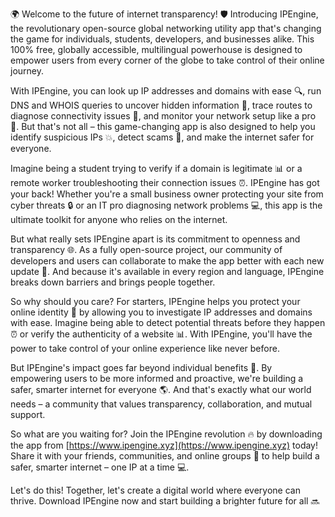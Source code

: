 🌍 Welcome to the future of internet transparency! 🛡️ Introducing IPEngine, the revolutionary open-source global networking utility app that's changing the game for individuals, students, developers, and businesses alike. This 100% free, globally accessible, multilingual powerhouse is designed to empower users from every corner of the globe to take control of their online journey.

With IPEngine, you can look up IP addresses and domains with ease 🔍, run DNS and WHOIS queries to uncover hidden information 📡, trace routes to diagnose connectivity issues 👀, and monitor your network setup like a pro 🔧. But that's not all – this game-changing app is also designed to help you identify suspicious IPs 💥, detect scams 🚨, and make the internet safer for everyone.

Imagine being a student trying to verify if a domain is legitimate 📊 or a remote worker troubleshooting their connection issues ⏰. IPEngine has got your back! Whether you're a small business owner protecting your site from cyber threats 🔒 or an IT pro diagnosing network problems 💻, this app is the ultimate toolkit for anyone who relies on the internet.

But what really sets IPEngine apart is its commitment to openness and transparency 🌐. As a fully open-source project, our community of developers and users can collaborate to make the app better with each new update 🔩. And because it's available in every region and language, IPEngine breaks down barriers and brings people together.

So why should you care? For starters, IPEngine helps you protect your online identity 💫 by allowing you to investigate IP addresses and domains with ease. Imagine being able to detect potential threats before they happen ⏰ or verify the authenticity of a website 📊. With IPEngine, you'll have the power to take control of your online experience like never before.

But IPEngine's impact goes far beyond individual benefits 💪. By empowering users to be more informed and proactive, we're building a safer, smarter internet for everyone 🌎. And that's exactly what our world needs – a community that values transparency, collaboration, and mutual support.

So what are you waiting for? Join the IPEngine revolution 🔥 by downloading the app from [https://www.ipengine.xyz](https://www.ipengine.xyz) today! Share it with your friends, communities, and online groups 📱 to help build a safer, smarter internet – one IP at a time 💻.

Let's do this! Together, let's create a digital world where everyone can thrive. Download IPEngine now and start building a brighter future for all 🔜